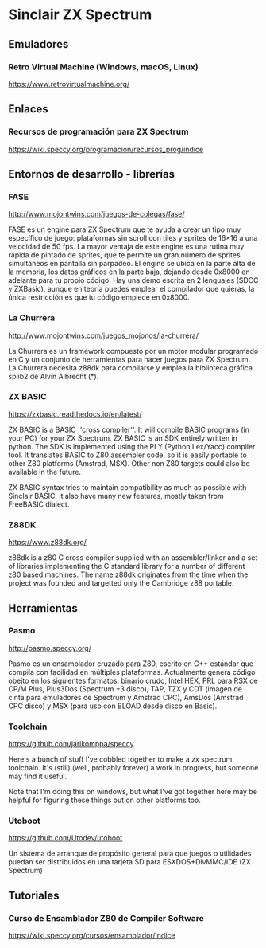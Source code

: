 # Sinclair ZX Spectrum

## Emuladores

### Retro Virtual Machine (Windows, macOS, Linux)

https://www.retrovirtualmachine.org/

## Enlaces

### Recursos de programación para ZX Spectrum 

https://wiki.speccy.org/programacion/recursos_prog/indice

## Entornos de desarrollo - librerías

### FASE

http://www.mojontwins.com/juegos-de-colegas/fase/

FASE es un engine para ZX Spectrum que te ayuda a crear un tipo muy específico de juego: plataformas sin scroll con tiles y sprites de 16×16 a una velocidad de 50 fps. La mayor ventaja de este engine es una rutina muy rápida de pintado de sprites, que te permite un gran número de sprites simultáneos en pantalla sin parpadeo. El engine se ubica en la parte alta de la memoria, los datos gráficos en la parte baja, dejando desde 0x8000 en adelante para tu propio código. Hay una demo escrita en 2 lenguajes (SDCC y ZXBasic), aunque en teoría puedes emplear el compilador que quieras, la única restricción es que tu código empiece en 0x8000.

### La Churrera

http://www.mojontwins.com/juegos_mojonos/la-churrera/

La Churrera es un framework compuesto por un motor modular programado en C y un conjunto de herramientas para hacer juegos para ZX Spectrum. La Churrera necesita z88dk para compilarse y emplea la biblioteca gráfica splib2 de Alvin Albrecht (*).

### ZX BASIC

https://zxbasic.readthedocs.io/en/latest/

ZX BASIC is a BASIC ''cross compiler''. It will compile BASIC programs (in your PC) for your ZX Spectrum. ZX BASIC is an SDK entirely written in python. The SDK is implemented using the PLY (Python Lex/Yacc) compiler tool. It translates BASIC to Z80 assembler code, so it is easily portable to other Z80 platforms (Amstrad, MSX). Other non Z80 targets could also be available in the future.

ZX BASIC syntax tries to maintain compatibility as much as possible with Sinclair BASIC, it also have many new features, mostly taken from FreeBASIC dialect.

### Z88DK

https://www.z88dk.org/

z88dk is a z80 C cross compiler supplied with an assembler/linker and a set of libraries implementing the C standard library for a number of different z80 based machines. The name z88dk originates from the time when the project was founded and targetted only the Cambridge z88 portable.

## Herramientas

### Pasmo

http://pasmo.speccy.org/

Pasmo es un ensamblador cruzado para Z80, escrito en C++ estándar que compila con facilidad en múltiples plataformas. Actualmente genera código obejto en los siguientes formatos: binario crudo, Intel HEX, PRL para RSX de CP/M Plus, Plus3Dos (Spectrum +3 disco), TAP, TZX y CDT (imagen de cinta para emuladores de Spectrum y Amstrad CPC), AmsDos (Amstrad CPC disco) y MSX (para uso con BLOAD desde disco en Basic).

### Toolchain

https://github.com/jarikomppa/speccy

Here's a bunch of stuff I've cobbled together to make a zx spectrum toolchain. It's (still) (well, probably forever) a work in progress, but someone may find it useful.

Note that I'm doing this on windows, but what I've got together here may be helpful for figuring these things out on other platforms too.

### Utoboot

https://github.com/Utodev/utoboot

Un sistema de arranque de propósito general para que juegos o utilidades puedan ser distribuidos en una tarjeta SD para ESXDOS+DivMMC/IDE (ZX Spectrum)

## Tutoriales

### Curso de Ensamblador Z80 de Compiler Software 

https://wiki.speccy.org/cursos/ensamblador/indice
